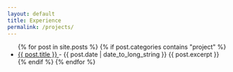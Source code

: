```yaml
---
layout: default
title: Experience
permalink: /projects/
---
```

<ul>
	{% for post in site.posts %}
	{% if post.categories contains "project" %}
    <li>
      <a href="{{ post.url }}">
        {{ post.title }}
      </a>
      - <time datetime="{{ post.date | date: "%Y-%m-%d" }}">{{ post.date | date_to_long_string }}</time>
      {{ post.excerpt }}
    </li>
    {% endif %}
	{% endfor %}
</ul>
